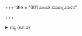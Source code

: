 +++
title = "001 ಸಾಲದೇ ಸಮರಙ್ಗವಿರುಳಿನ"

+++

<details><summary>ಗದ್ಯ (ಕ.ಗ.ಪ) </summary>

1. ಸಾಲದೇ ಯುದ್ಧಭೂಮಿ ? ರಾತ್ರಿ ಕಾಳಗದ ಜಯ ನಮ್ಮದು. ಶತ್ರುರಾಜನ ಸೇನೆಯಲ್ಲಿ ವೀರಾಧಿವೀರರು  ಮಡಿದರು. ಕಾಳಗದಲ್ಲಿ  ಮೇಲುಗೈ ನಮ್ಮದು. ಇಷ್ಟರ ಮೇಲೆ ಸದ್ಯಕ್ಕೆ ಯುದ್ಧವನ್ನು ನಿಲ್ಲಿಸಬಹುದು. ಇಲ್ಲದಿದ್ದರೆ ಅತಿಯಾದ ಘರ್ಷಣೆಯಿಂದ  ಕೆಡುಕಾಗುವುದು ಎಂದು ದುರ್ಯೋಧನನು ಹೇಳಲು  ದ್ರೋಣನು ರಾಜನಾದ ಕೌರವನಿಗೆ ಹೀಗೆ ಹೇಳಿದನು.
</details>
